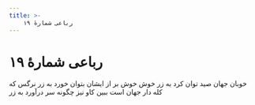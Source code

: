 ```yaml
---
title: >-
    رباعی شمارهٔ ۱۹
---
```

# رباعی شمارهٔ ۱۹

خوبان جهان صید توان کرد به زر
خوش خوش بر از ایشان بتوان خورد به زر
نرگس که کله دار جهان است ببین
کاو نیز چگونه سر درآورد به زر
